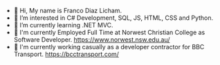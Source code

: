 - 👋 Hi, My name is Franco Diaz Licham.
- 👀 I’m interested in C# Development, SQL, JS, HTML, CSS and Python.
- 🌱 I’m currently learning .NET MVC.
- 👷 I'm currently Employed Full Time at Norwest Christian College as Software Developer. https://www.norwest.nsw.edu.au/
- 👷 I'm currently working casually as a developer contractor for BBC Transport. https://bcctransport.com/ 
  
<!---
Franco-Diaz-Licham/Franco-Diaz-Licham is a ✨ special ✨ repository because its `README.md` (this file) appears on your GitHub profile.
You can click the Preview link to take a look at your changes.
--->
